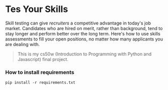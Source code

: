 # Tes Your Skills
Skill testing can give *recruiters* a competitive advantage in today's job market. Candidates who are hired on merit, rather than background, tend to stay longer and perform better over the long term. Here's how to use skills assessments to fill your open positions, no matter how many applicants you are dealing with.
> This is my cs50w (Introduction to Programming with Python and Javascript) final project.

### How to install requirements
```
pip install -r requirements.txt
```